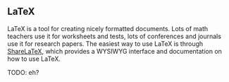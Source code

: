 ## LaTeX

LaTeX is a tool for creating nicely formatted documents. Lots of math teachers use it for worksheets and tests, lots of conferences and journals use it for research papers. The easiest way to use LaTeX is through [ShareLaTeX](https://www.sharelatex.com/), which provides a WYSIWYG interface and documentation on how to use LaTeX.

TODO: eh?
